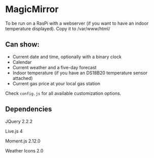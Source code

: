 # MagicMirror
To be run on a RasPi with a webserver (if you want to have an indoor temperature displayed).
Copy it to /var/www/html/

## Can show:
- Current date and time, optionally with a binary clock
- Calendar
- Current weather and a five-day forecast
- Indoor temperature (if you have an DS18B20 temperature sensor attached)
- Current gas price at your local gas station

Check `config.js` for all available customization options.

## Dependencies

JQuery 2.2.2

Live.js 4

Moment.js 2.12.0

Weather Icons 2.0
